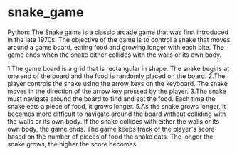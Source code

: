 # snake_game
Python: The Snake game is a classic arcade game that was first introduced in the late 1970s. The objective of the game is to control a snake that moves around a game board, eating food and growing longer with each bite. The game ends when the snake either collides with the walls or its own body.

1.The game board is a grid that is rectangular in shape. The snake begins at one end of the board and the food is randomly placed on the board.
2.The player controls the snake using the arrow keys on the keyboard. The snake moves in the direction of the arrow key pressed by the player.
3.The snake must navigate around the board to find and eat the food. Each time the snake eats a piece of food, it grows longer.
5.As the snake grows longer, it becomes more difficult to navigate around the board without colliding with the walls or its own body. If the snake collides with either the walls or its own body, the game ends.
The game keeps track of the player's score based on the number of pieces of food the snake eats. The longer the snake grows, the higher the score becomes.
